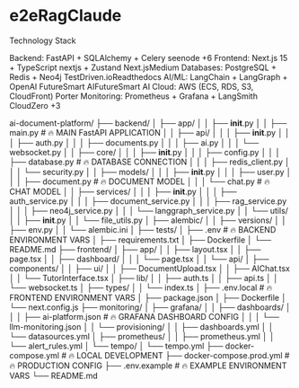 # e2eRagClaude


Technology Stack

Backend: FastAPI + SQLAlchemy + Celery seenode +6
Frontend: Next.js 15 + TypeScript nextjs + Zustand Next.jsMedium
Databases: PostgreSQL + Redis + Neo4j TestDriven.ioReadthedocs
AI/ML: LangChain + LangGraph + OpenAI FutureSmart AIFutureSmart AI
Cloud: AWS (ECS, RDS, S3, CloudFront) Porter
Monitoring: Prometheus + Grafana + LangSmith CloudZero +3


ai-document-platform/
├── backend/
│   ├── app/
│   │   ├── __init__.py
│   │   ├── main.py                    # 🔥 MAIN FastAPI APPLICATION
│   │   ├── api/
│   │   │   ├── __init__.py
│   │   │   ├── auth.py
│   │   │   ├── documents.py
│   │   │   ├── ai.py
│   │   │   └── websocket.py
│   │   ├── core/
│   │   │   ├── __init__.py
│   │   │   ├── config.py
│   │   │   ├── database.py            # 🔥 DATABASE CONNECTION
│   │   │   ├── redis_client.py
│   │   │   └── security.py
│   │   ├── models/
│   │   │   ├── __init__.py
│   │   │   ├── user.py
│   │   │   ├── document.py            # 🔥 DOCUMENT MODEL
│   │   │   └── chat.py                # 🔥 CHAT MODEL
│   │   ├── services/
│   │   │   ├── __init__.py
│   │   │   ├── auth_service.py
│   │   │   ├── document_service.py
│   │   │   ├── rag_service.py
│   │   │   ├── neo4j_service.py
│   │   │   └── langgraph_service.py
│   │   └── utils/
│   │       ├── __init__.py
│   │       └── file_utils.py
│   ├── alembic/
│   │   ├── versions/
│   │   ├── env.py
│   │   └── alembic.ini
│   ├── tests/
│   ├── .env                           # 🔥 BACKEND ENVIRONMENT VARS
│   ├── requirements.txt
│   ├── Dockerfile
│   └── README.md
├── frontend/
│   ├── app/
│   │   ├── layout.tsx
│   │   ├── page.tsx
│   │   ├── dashboard/
│   │   │   └── page.tsx
│   │   └── api/
│   ├── components/
│   │   ├── ui/
│   │   ├── DocumentUpload.tsx
│   │   ├── AIChat.tsx
│   │   └── TutorInterface.tsx
│   ├── lib/
│   │   ├── auth.ts
│   │   ├── api.ts
│   │   └── websocket.ts
│   ├── types/
│   │   └── index.ts
│   ├── .env.local                     # 🔥 FRONTEND ENVIRONMENT VARS
│   ├── package.json
│   ├── Dockerfile
│   └── next.config.js
├── monitoring/
│   ├── grafana/
│   │   ├── dashboards/
│   │   │   ├── ai-platform.json       # 🔥 GRAFANA DASHBOARD CONFIG
│   │   │   └── llm-monitoring.json
│   │   └── provisioning/
│   │       ├── dashboards.yml
│   │       └── datasources.yml
│   ├── prometheus/
│   │   ├── prometheus.yml
│   │   └── alert_rules.yml
│   └── tempo/
│       └── tempo.yml
├── docker-compose.yml                 # 🔥 LOCAL DEVELOPMENT
├── docker-compose.prod.yml            # 🔥 PRODUCTION CONFIG
├── .env.example                       # 🔥 EXAMPLE ENVIRONMENT VARS
└── README.md